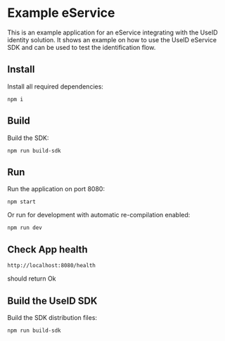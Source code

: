 # Example eService 

This is an example application for an eService integrating with the UseID identity solution. It shows an example 
on how to use the UseID eService SDK and can be used to test the identification flow. 

## Install

Install all required dependencies:
```
npm i
```

## Build

Build the SDK:
```
npm run build-sdk
```

## Run

Run the application on port 8080:
```
npm start
```

Or run for development with automatic re-compilation enabled:
```
npm run dev
```

## Check App health
```
http://localhost:8080/health 
```
should return Ok

## Build the UseID SDK

Build the SDK distribution files:
```
npm run build-sdk
```
